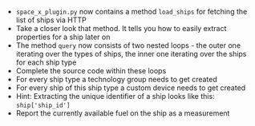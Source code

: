 * ```space_x_plugin.py``` now contains a method ```load_ships``` for fetching the list of ships via HTTP
* Take a closer look that method. It tells you how to easily extract properties for a ship later on
* The method ```query``` now consists of two nested loops - the outer one iterating over the types of ships, the inner one iterating over the ships for each ship type
* Complete the source code within these loops
* For every ship type a technology group needs to get created
* For every ship of this ship type a custom device needs to get created
* Hint: Extracting the unique identifier of a ship looks like this: ```ship['ship_id']```
* Report the currently available fuel on the ship as a measurement
